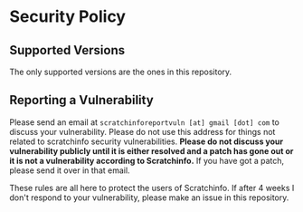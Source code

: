 # Security Policy

## Supported Versions
The only supported versions are the ones in this repository.

## Reporting a Vulnerability
Please send an email at `scratchinforeportvuln [at] gmail [dot] com` to discuss your vulnerability.
Please do not use this address for things not related to scratchinfo security vulnerabilities.
**Please do not discuss your vulnerability publicly until it is either resolved and a patch has gone out or it is not a vulnerability according to Scratchinfo.**
If you have got a patch, please send it over in that email.

These rules are all here to protect the users of Scratchinfo.
If after 4 weeks I don't respond to your vulnerability, please make an issue in this repository.
